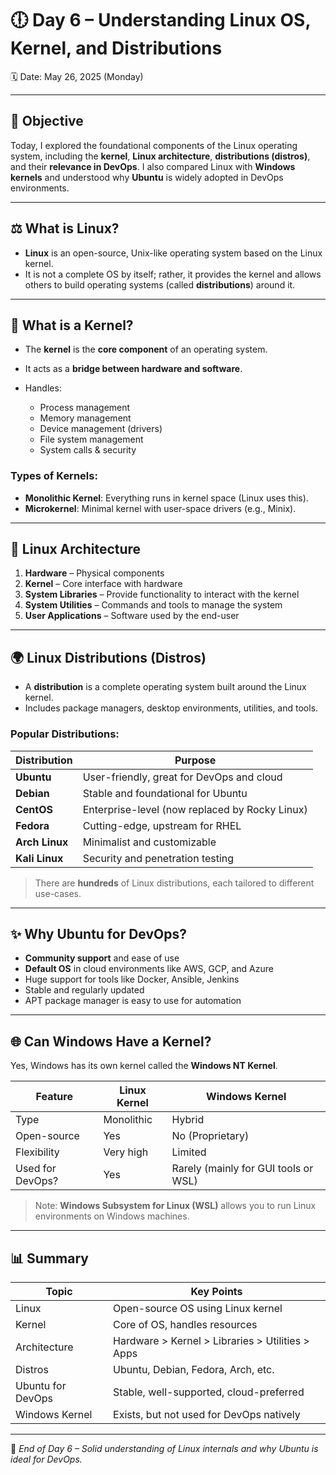 # 🕕️ Day 6 – Understanding Linux OS, Kernel, and Distributions

🗓️ Date: May 26, 2025 (Monday)

---

## 🚀 Objective

Today, I explored the foundational components of the Linux operating system, including the **kernel**, **Linux architecture**, **distributions (distros)**, and their **relevance in DevOps**. I also compared Linux with **Windows kernels** and understood why **Ubuntu** is widely adopted in DevOps environments.

---

## ⚖️ What is Linux?

* **Linux** is an open-source, Unix-like operating system based on the Linux kernel.
* It is not a complete OS by itself; rather, it provides the kernel and allows others to build operating systems (called **distributions**) around it.

---

## 🔬 What is a Kernel?

* The **kernel** is the **core component** of an operating system.
* It acts as a **bridge between hardware and software**.
* Handles:

  * Process management
  * Memory management
  * Device management (drivers)
  * File system management
  * System calls & security

### Types of Kernels:

* **Monolithic Kernel**: Everything runs in kernel space (Linux uses this).
* **Microkernel**: Minimal kernel with user-space drivers (e.g., Minix).

---

## 📂 Linux Architecture

1. **Hardware** – Physical components
2. **Kernel** – Core interface with hardware
3. **System Libraries** – Provide functionality to interact with the kernel
4. **System Utilities** – Commands and tools to manage the system
5. **User Applications** – Software used by the end-user

---

## 🌍 Linux Distributions (Distros)

* A **distribution** is a complete operating system built around the Linux kernel.
* Includes package managers, desktop environments, utilities, and tools.

### Popular Distributions:

| Distribution   | Purpose                                        |
| -------------- | ---------------------------------------------- |
| **Ubuntu**     | User-friendly, great for DevOps and cloud      |
| **Debian**     | Stable and foundational for Ubuntu             |
| **CentOS**     | Enterprise-level (now replaced by Rocky Linux) |
| **Fedora**     | Cutting-edge, upstream for RHEL                |
| **Arch Linux** | Minimalist and customizable                    |
| **Kali Linux** | Security and penetration testing               |

> There are **hundreds** of Linux distributions, each tailored to different use-cases.

---

## ✨ Why Ubuntu for DevOps?

* **Community support** and ease of use
* **Default OS** in cloud environments like AWS, GCP, and Azure
* Huge support for tools like Docker, Ansible, Jenkins
* Stable and regularly updated
* APT package manager is easy to use for automation

---

## 🌐 Can Windows Have a Kernel?

Yes, Windows has its own kernel called the **Windows NT Kernel**.

| Feature          | Linux Kernel | Windows Kernel                       |
| ---------------- | ------------ | ------------------------------------ |
| Type             | Monolithic   | Hybrid                               |
| Open-source      | Yes          | No (Proprietary)                     |
| Flexibility      | Very high    | Limited                              |
| Used for DevOps? | Yes          | Rarely (mainly for GUI tools or WSL) |

> Note: **Windows Subsystem for Linux (WSL)** allows you to run Linux environments on Windows machines.

---

## 📊 Summary

| Topic             | Key Points                                       |
| ----------------- | ------------------------------------------------ |
| Linux             | Open-source OS using Linux kernel                |
| Kernel            | Core of OS, handles resources                    |
| Architecture      | Hardware > Kernel > Libraries > Utilities > Apps |
| Distros           | Ubuntu, Debian, Fedora, Arch, etc.               |
| Ubuntu for DevOps | Stable, well-supported, cloud-preferred          |
| Windows Kernel    | Exists, but not used for DevOps natively         |

---

💚 *End of Day 6 – Solid understanding of Linux internals and why Ubuntu is ideal for DevOps.*
